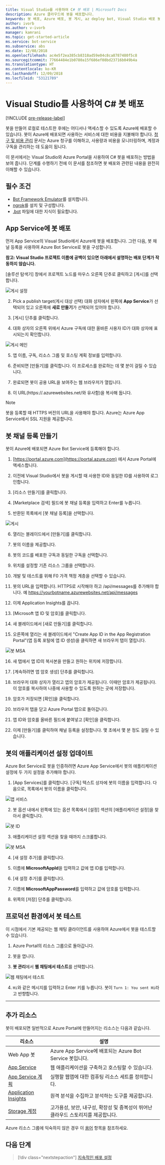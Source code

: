 ```yaml
---
title: Visual Studio를 사용하여 C# 봇 배포 | Microsoft Docs
description: Azure 클라우드에 봇을 배포합니다.
keywords: 봇 배포, Azure 배포, 봇 게시, az deploy bot, Visual Studio 배포 봇, msbot publish, msbot clone
author: ivorb
ms.author: v-ivorb
manager: kamrani
ms.topic: get-started-article
ms.service: bot-service
ms.subservice: abs
ms.date: 12/08/2018
ms.openlocfilehash: ac4e5f2ea385cb8318ad59e04c8ca8787480f5c8
ms.sourcegitcommit: 77664484e1b0780a15f686ef08bd23716b049b4a
ms.translationtype: HT
ms.contentlocale: ko-KR
ms.lasthandoff: 12/09/2018
ms.locfileid: "53121789"
---
```

# <a name="deploy-your-c-bot-using-visual-studio"></a>Visual Studio를 사용하여 C# 봇 배포

[!INCLUDE [pre-release-label](./includes/pre-release-label.md)]

봇을 만들어 로컬로 테스트한 후에는 어디서나 액세스할 수 있도록 Azure에 배포할 수 있습니다. 봇이 Azure에 배포되면 사용하는 서비스에 대한 비용을 지불해야 합니다. [청구 및 비용 관리](https://docs.microsoft.com/en-us/azure/billing/) 문서는 Azure 청구를 이해하고, 사용량과 비용을 모니터링하며, 계정과 구독을 관리하는 데 도움이 됩니다.

이 문서에서는 Visual Studio와 Azure Portal을 사용하여 C# 봇을 배포하는 방법을 보여 줍니다. 단계를 수행하기 전에 이 문서를 참조하면 봇 배포와 관련된 내용을 완전히 이해할 수 있습니다.

## <a name="prerequisites"></a>필수 조건
- [Bot Framework Emulator](https://aka.ms/Emulator-wiki-getting-started)를 설치합니다.
- [ngrok](https://github.com/Microsoft/BotFramework-Emulator/wiki/Tunneling-%28ngrok%29)를 설치 및 구성합니다.
- [.bot](v4sdk/bot-file-basics.md) 파일에 대한 지식이 필요합니다.

## <a name="deploy-your-bot-in-app-service"></a>App Service에 봇 배포
먼저 App Service의 Visual Studio에서 Azure에 봇을 배포합니다. 그런 다음, 봇 채널 등록을 사용하여 Azure Bot Service로 봇을 구성합니다.

**참고: Visual Studio 프로젝트 이름에 공백이 있으면 아래에서 설명하는 배포 단계가 작동하지 않습니다.**

[솔루션 탐색기] 창에서 프로젝트 노드를 마우스 오른쪽 단추로 클릭하고 [게시]를 선택합니다.

![게시 설정](media/azure-bot-quickstarts/getting-started-publish-setting.png)

2. Pick a publish target(게시 대상 선택) 대화 상자에서 왼쪽에 **App Service**가 선택되어 있고 오른쪽에 **새로 만들기**가 선택되어 있어야 합니다.

3. [게시] 단추를 클릭합니다.

4. 대화 상자의 오른쪽 위에서 Azure 구독에 대한 올바른 사용자 ID가 대화 상자에 표시되는지 확인합니다.

![게시 메인](media/azure-bot-quickstarts/getting-started-publish-main.png)

5. 앱 이름, 구독, 리소스 그룹 및 호스팅 계획 정보를 입력합니다.

6. 준비되면 [만들기]를 클릭합니다. 이 프로세스를 완료하는 데 몇 분이 걸릴 수 있습니다.

7. 완료되면 봇이 공용 URL을 보여주는 웹 브라우저가 열립니다.

8. 이 URL(https://<yourbotname>.azurewebsites.net/와 유사함)을 복사해 둡니다.

> [!NOTE] 
> 봇을 등록할 때 HTTPS 버전의 URL을 사용해야 합니다. Azure는 Azure App Service에서 SSL 지원을 제공합니다.

## <a name="create-your-bot-channels-registration"></a>봇 채널 등록 만들기
봇이 Azure에 배포되면 Azure Bot Service에 등록해야 합니다.

1. [https://portal.azure.com](https://portal.azure.com) 에서 Azure Portal에 액세스합니다.

2. 이전에 Visual Studio에서 봇을 게시할 때 사용한 ID와 동일한 ID를 사용하여 로그인합니다.

3. [리소스 만들기]를 클릭합니다.

4. [Marketplace 검색] 필드에 봇 채널 등록을 입력하고 Enter를 누릅니다.

5. 반환된 목록에서 [봇 채널 등록]을 선택합니다.

![게시](media/azure-bot-quickstarts/getting-started-bot-registration.png)

6. 열리는 블레이드에서 [만들기]를 클릭합니다.

7. 봇의 이름을 제공합니다.

8. 봇의 코드를 배포한 구독과 동일한 구독을 선택합니다.

9. 위치를 설정할 기존 리소스 그룹을 선택합니다.

10. 개발 및 테스트를 위해 F0 가격 책정 계층을 선택할 수 있습니다.

11. 봇의 URL을 입력합니다. HTTPS로 시작해야 하고 /api/messages를 추가해야 합니다. 예 https://yourbotname.azurewebsites.net/api/messages

12. 이제 Application Insights를 끕니다.

13. [Microsoft 앱 ID 및 암호]를 클릭합니다.

14. 새 블레이드에서 [새로 만들기]를 클릭합니다.

15. 오른쪽에 열리는 새 블레이드에서 "Create App ID in the App Registration Portal"(앱 등록 포털에 앱 ID 생성)을 클릭하면 새 브라우저 탭이 열립니다.

![봇 MSA](media/azure-bot-quickstarts/getting-started-msa.png)

16. 새 탭에서 앱 ID의 복사본을 만들고 원하는 위치에 저장합니다. 

17. [계속하려면 앱 암호 생성] 단추를 클릭합니다.

18. 브라우저 대화 상자가 열리고 앱의 암호가 제공됩니다. 이때만 암호가 제공됩니다. 이 암호를 복사하여 나중에 사용할 수 있도록 원하는 곳에 저장합니다.

19. 암호가 저장되면 [확인]을 클릭합니다.

20. 브라우저 탭을 닫고 Azure Portal 탭으로 돌아갑니다.

21. 앱 ID와 암호를 올바른 필드에 붙여넣고 [확인]을 클릭합니다.

22. 이제 [만들기]를 클릭하여 채널 등록을 설정합니다. 몇 초에서 몇 분 정도 걸릴 수 있습니다.

## <a name="update-your-bots-application-settings"></a>봇의 애플리케이션 설정 업데이트
Azure Bot Service로 봇을 인증하려면 Azure App Service에서 봇의 애플리케이션 설정에 두 가지 설정을 추가해야 합니다. 

1. [App Services]를 클릭합니다. [구독] 텍스트 상자에 봇의 이름을 입력합니다. 다음으로, 목록에서 봇의 이름을 클릭합니다.

![앱 서비스](media/azure-bot-quickstarts/getting-started-app-service.png)

2. 봇 옵션 내에서 왼쪽에 있는 옵션 목록에서 [설정] 섹션의 [애플리케이션 설정]을 찾아서 클릭합니다.

![봇 ID](media/azure-bot-quickstarts/getting-started-app-settings-1.png)

3. 애플리케이션 설정 섹션을 찾을 때까지 스크롤합니다.

![봇 MSA](media/azure-bot-quickstarts/getting-started-app-settings-2.png)

4. [새 설정 추가]를 클릭합니다.

5. 이름에 **MicrosoftAppId**을 입력하고 값에 앱 ID를 입력합니다.

6. [새 설정 추가]를 클릭합니다.

7. 이름에 **MicrosoftAppPassword**를 입력하고 값에 암호를 입력합니다.

8. 위쪽의 [저장] 단추를 클릭합니다.

## <a name="test-your-bot-in-production"></a>프로덕션 환경에서 봇 테스트
이 시점에서 기본 제공되는 웹 채팅 클라이언트를 사용하여 Azure에서 봇을 테스트할 수 있습니다.

1. Azure Portal의 리소스 그룹으로 돌아갑니다.

2. 봇을 엽니다.

3. **봇 관리**에서 **웹 채팅에서 테스트**를 선택합니다.

![웹 채팅에서 테스트](media/azure-bot-quickstarts/getting-started-test-webchat.png)

4. `Hi`와 같은 메시지를 입력하고 Enter 키를 누릅니다. 봇이 `Turn 1: You sent Hi`라고 반향합니다.

---

## <a name="additional-resources"></a>추가 리소스

봇이 배포되면 일반적으로 Azure Portal에 만들어지는 리소스는 다음과 같습니다.

| 리소스      | 설명 |
|----------------|-------------|
| Web App 봇 | Azure App Service에 배포되는 Azure Bot Service 봇입니다.|
| [App Service](https://docs.microsoft.com/en-us/azure/app-service/)| 웹 애플리케이션을 구축하고 호스팅할 수 있습니다.|
| [App Service 계획](https://docs.microsoft.com/en-us/azure/app-service/azure-web-sites-web-hosting-plans-in-depth-overview)| 실행할 웹앱에 대한 컴퓨팅 리소스 세트를 정의합니다.|
| [Application Insights](https://docs.microsoft.com/en-us/azure/application-insights/app-insights-overview)| 원격 분석을 수집하고 분석하는 도구를 제공합니다.|
| [Storage 계정](https://docs.microsoft.com/en-us/azure/storage/common/storage-introduction)| 고가용성, 보안, 내구성, 확장성 및 중복성이 뛰어난 클라우드 스토리지를 제공합니다.|

Azure 리소스 그룹에 익숙하지 않은 경우 이 [용어](https://docs.microsoft.com/en-us/azure/azure-resource-manager/resource-group-overview#terminology) 항목을 참조하세요.

## <a name="next-steps"></a>다음 단계
> [!div class="nextstepaction"]
> [지속적인 배포 설정](bot-service-build-continuous-deployment.md)

